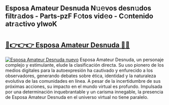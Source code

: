 ## Esposa Amateur Desnuda N𝚞𝚎vos desn𝚞dos filtr𝚊dos - Parts-pzF F𝚘tos vid𝚎o - C𝚘ntenido atr𝚊ctivo yIwoK

# <h2><a href="http://mb44a9.tromn.icu/?c=Esposa+Amateur+Desnuda">🔗👉👉👉 Esposa Amateur Desnuda 🔗🔗</a></h2>

[![Esposa Amateur Desnuda nuevo](https://i.imgur.com/pEAQMta.gif)](http://mb44a9.tromn.icu/?c=Esposa+Amateur+Desnuda)
Esposa Amateur Desnuda, un personaje complejo y estimulante, elude la clasificación directa. Su uso pionero de los medios digitales para la autoexpresión ha cautivado y enfurecido a los observadores, generando debates sobre ética, identidad y la naturaleza evolutiva de las comunidades en línea. A pesar de la incertidumbre de sus próximas acciones, su impacto en el mundo virtual es profundo. Impulsada por una determinación inquebrantable y un carisma innegable, la presencia de Esposa Amateur Desnuda en el universo virtual no tiene paralelo.
